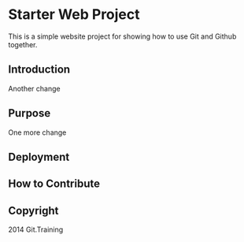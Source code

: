 # Starter Web Project

This is a simple website project for showing how to use Git and Github together.

## Introduction

Another change

## Purpose

One more change

## Deployment

## How to Contribute

## Copyright

2014 Git.Training
